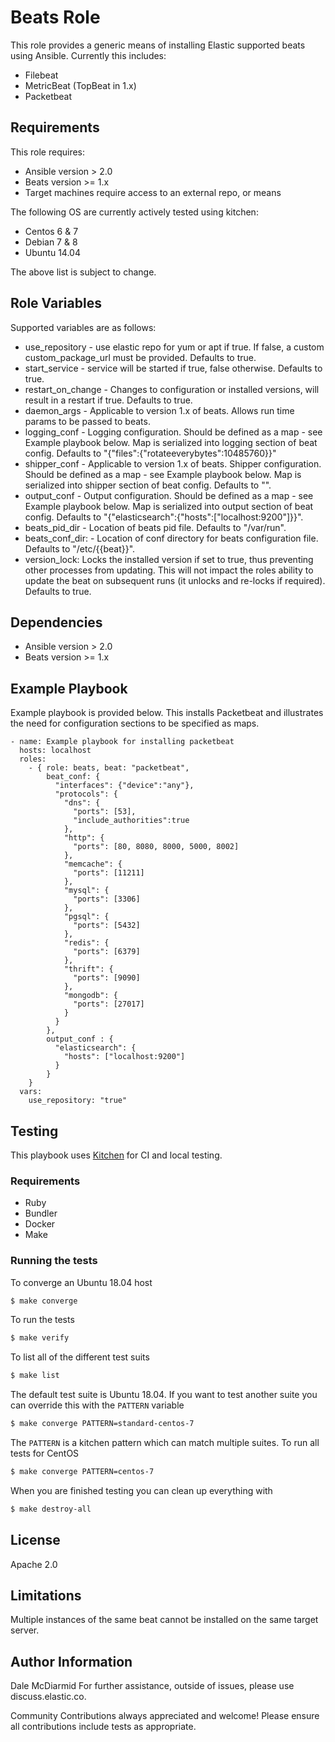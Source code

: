 Beats Role
=========

This role provides a generic means of installing Elastic supported beats using Ansible.  Currently this includes:

- Filebeat
- MetricBeat (TopBeat in 1.x)
- Packetbeat

Requirements
------------

This role requires:

- Ansible version > 2.0
- Beats version >= 1.x
- Target machines require access to an external repo, or means

The following OS are currently actively tested using kitchen:

- Centos 6 & 7
- Debian 7 & 8
- Ubuntu 14.04

The above list is subject to change.

Role Variables
--------------

Supported variables are as follows:

- use_repository - use elastic repo for yum or apt if true. If false, a custom custom_package_url must be provided. Defaults to true.
- start_service - service will be started if true, false otherwise.  Defaults to true.
- restart_on_change - Changes to configuration or installed versions, will result in a restart if true.  Defaults to true.
- daemon_args - Applicable to version 1.x of beats.  Allows run time params to be passed to beats.
- logging_conf - Logging configuration.  Should be defined as a map - see Example playbook below.  Map is serialized into logging section of beat config. Defaults to "{"files":{"rotateeverybytes":10485760}}"
- shipper_conf - Applicable to version 1.x of beats.  Shipper configuration. Should be defined as a map - see Example playbook below. Map is serialized into shipper section of beat config. Defaults to "".
- output_conf - Output configuration. Should be defined as a map - see Example playbook below. Map is serialized into output section of beat config. Defaults to "{"elasticsearch":{"hosts":["localhost:9200"]}}".
- beats_pid_dir - Location of beats pid file. Defaults to "/var/run".
- beats_conf_dir: - Location of conf directory for beats configuration file. Defaults to "/etc/{{beat}}".
- version_lock: Locks the installed version if set to true, thus preventing other processes from updating.  This will not impact the roles ability to update the beat on subsequent runs (it unlocks and re-locks if required). Defaults to true.

Dependencies
------------

- Ansible version > 2.0
- Beats version >= 1.x

Example Playbook
----------------

Example playbook is provided below.  This installs Packetbeat and illustrates the need for configuration sections to be specified as maps.

    - name: Example playbook for installing packetbeat
      hosts: localhost
      roles:
        - { role: beats, beat: "packetbeat",
            beat_conf: {
              "interfaces": {"device":"any"},
              "protocols": {
                "dns": {
                  "ports": [53],
                  "include_authorities":true
                },
                "http": {
                  "ports": [80, 8080, 8000, 5000, 8002]
                },
                "memcache": {
                  "ports": [11211]
                },
                "mysql": {
                  "ports": [3306]
                },
                "pgsql": {
                  "ports": [5432]
                },
                "redis": {
                  "ports": [6379]
                },
                "thrift": {
                  "ports": [9090]
                },
                "mongodb": {
                  "ports": [27017]
                }
              }
            },
            output_conf : {
              "elasticsearch": {
                "hosts": ["localhost:9200"]
              }
            }
        }
      vars:
        use_repository: "true"

## Testing

This playbook uses [Kitchen](https://kitchen.ci/) for CI and local testing.

### Requirements

* Ruby
* Bundler
* Docker
* Make

### Running the tests

To converge an Ubuntu 18.04 host
```sh
$ make converge
```

To run the tests
```sh
$ make verify
```

To list all of the different test suits
```sh
$ make list
```

The default test suite is Ubuntu 18.04. If you want to test another suite you can override this with the `PATTERN` variable
```sh
$ make converge PATTERN=standard-centos-7
```

The `PATTERN` is a kitchen pattern which can match multiple suites. To run all tests for CentOS
```sh
$ make converge PATTERN=centos-7
```

When you are finished testing you can clean up everything with
```sh
$ make destroy-all
```

License
-------

Apache 2.0

Limitations
------------

Multiple instances of the same beat cannot be installed on the same target server.

Author Information
------------------

Dale McDiarmid
For further assistance, outside of issues, please use discuss.elastic.co.

Community Contributions always appreciated and welcome!  Please ensure all contributions include tests as appropriate.

